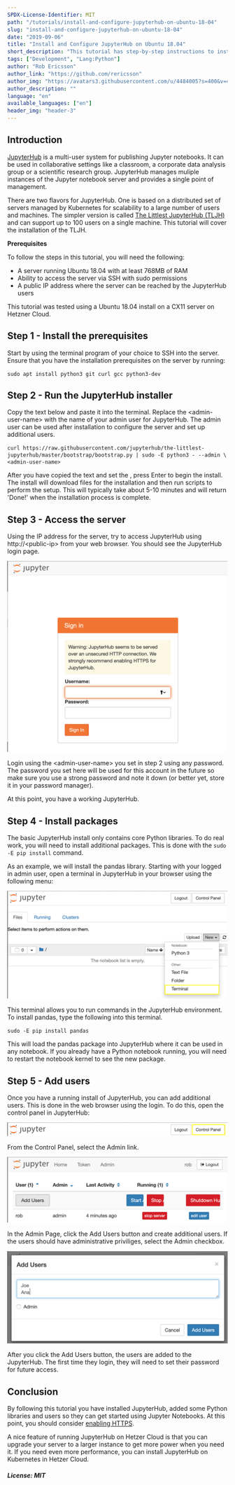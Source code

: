 ```yaml
---
SPDX-License-Identifier: MIT
path: "/tutorials/install-and-configure-jupyterhub-on-ubuntu-18-04"
slug: "install-and-configure-jupyterhub-on-ubuntu-18-04"
date: "2019-09-06"
title: "Install and Configure JupyterHub on Ubuntu 18.04"
short_description: "This tutorial has step-by-step instructions to install and configure JupyterHub on Ubuntu 18.04 so you can use it for your data science teams and projects."
tags: ["Development", "Lang:Python"]
author: "Rob Ericsson"
author_link: "https://github.com/rericsson"
author_img: "https://avatars3.githubusercontent.com/u/4484005?s=400&v=4"
author_description: ""
language: "en"
available_languages: ["en"]
header_img: "header-3"
---
```


## Introduction

[JupyterHub](https://jupyterhub.readthedocs.io/en/stable/) is a multi-user system for publishing Jupyter notebooks. It can be used in collaborative settings like a classroom, a corporate data analysis group or a scientific research group. JupyterHub manages muliple instances of the Jupyter notebook server and provides a single point of management.

There are two flavors for JupyterHub. One is based on a distributed set of servers managed by Kubernetes for scalability to a large number of users and machines. The simpler version is called [The Littlest JupyterHub (TLJH)](https://the-littlest-jupyterhub.readthedocs.io/en/latest/index.html) and can support up to 100 users on a single machine. This tutorial will cover the installation of the TLJH. 

**Prerequisites**

To follow the steps in this tutorial, you will need the following:
* A server running Ubuntu 18.04 with at least 768MB of RAM
* Ability to access the server via SSH with sudo permissions
* A public IP address where the server can be reached by the JupyterHub users

This tutorial was tested using a Ubuntu 18.04 install on a CX11 server on Hetzner Cloud. 

## Step 1 - Install the prerequisites

Start by using the terminal program of your choice to SSH into the server. Ensure that you have the installation prerequisites on the server by running:

```
sudo apt install python3 git curl gcc python3-dev
```

## Step 2 - Run the JupyterHub installer

Copy the text below and paste it into the terminal. Replace the \<admin-user-name> with the name of your admin user for JupyterHub. The admin user can be used after installation to configure the server and set up additional users. 

```
curl https://raw.githubusercontent.com/jupyterhub/the-littlest-jupyterhub/master/bootstrap/bootstrap.py | sudo -E python3 - --admin \<admin-user-name>
```

After you have copied the text and set the <admin-user-name>, press Enter to begin the install. The install will download files for the installation and then run scripts to perform the setup. This will typically take about 5-10 minutes and will return 'Done!' when the installation process is complete.

## Step 3 - Access the server

Using the IP address for the server, try to access JupyterHub using http://\<public-ip> from your web browser. You should see the JupyterHub login page. 

![JupyterHub login](images/login.png)

Login using the \<admin-user-name> you set in step 2 using any password. The password you set here will be used for this account in the future so make sure you use a strong password and note it down (or better yet, store it in your password manager).

At this point, you have a working JupyterHub. 

## Step 4 - Install packages

The basic JupyterHub install only contains core Python libraries. To do real work, you will need to install additional packages. This is done with the `sudo -E pip install` command. 

As an example, we will install the pandas library. Starting with your logged in admin user, open a terminal in JupyterHub in your browser using the following menu:

![Image of opening terminal](images/terminal_menu.png) 

This terminal allows you to run commands in the JupyterHub environment. To install pandas, type the following into this terminal. 

```
sudo -E pip install pandas
```

This will load the pandas package into JupyterHub where it can be used in any notebook. If you already have a Python notebook running, you will need to restart the notebook kernel to see the new package. 

## Step 5 - Add users

Once you have a running install of JupyterHub, you can add additional users. This is done in the web browser using the <admin-user-name> login. To do this, open the control panel in JupyterHub:

![Control panel](images/control_panel.png)

From the Control Panel, select the Admin link. 

![Admin page](images/admin.png)

In the Admin Page, click the Add Users button and create additional users. If the users should have administrative priviliges, select the Admin checkbox.

![Add users](images/add_users.png)

After you click the Add Users button, the users are added to the JupyterHub. The first time they login, they will need to set their password for future access.

## Conclusion

By following this tutorial you have installed JupyterHub, added some Python libraries and users so they can get started using Jupyter Notebooks. At this point, you should consider [enabling HTTPS](https://the-littlest-jupyterhub.readthedocs.io/en/latest/howto/admin/https.html#howto-admin-https). 

A nice feature of running JupyterHub on Hetzer Cloud is that you can upgrade your server to a larger instance to get more power when you need it. If you need even more performance, you can install JupyterHub on Kubernetes in Hetzer Cloud. 

##### License: MIT

<!--

Contributor's Certificate of Origin

By making a contribution to this project, I certify that:

(a) The contribution was created in whole or in part by me and I have
    the right to submit it under the license indicated in the file; or

(b) The contribution is based upon previous work that, to the best of my
    knowledge, is covered under an appropriate license and I have the
    right under that license to submit that work with modifications,
    whether created in whole or in part by me, under the same license
    (unless I am permitted to submit under a different license), as
    indicated in the file; or

(c) The contribution was provided directly to me by some other person
    who certified (a), (b) or (c) and I have not modified it.

(d) I understand and agree that this project and the contribution are
    public and that a record of the contribution (including all personal
    information I submit with it, including my sign-off) is maintained
    indefinitely and may be redistributed consistent with this project
    or the license(s) involved.

Signed-off-by: Rob Ericsson rob@l10systems.com
